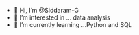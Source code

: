 - 👋 Hi, I’m @Siddaram-G
- 👀 I’m interested in ... data analysis 
- 🌱 I’m currently learning ...Python and SQL

<!---
Siddaram-G/Siddaram-G is a ✨ special ✨ repository because its `README.md` (this file) appears on your GitHub profile.
You can click the Preview link to take a look at your changes.
--->

